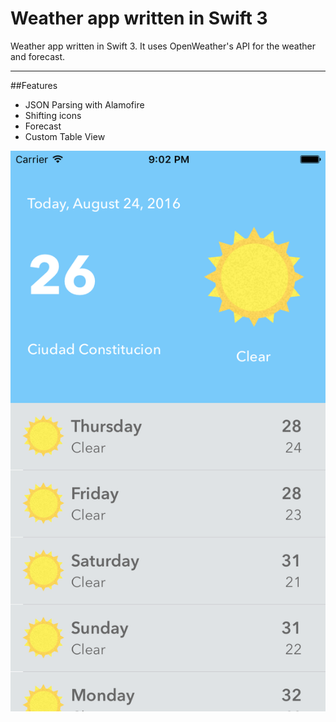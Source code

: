 Weather app written in Swift 3
============
Weather app written in Swift 3. It uses OpenWeather's API for the weather and forecast.


---
##Features
- JSON Parsing with Alamofire
- Shifting icons
- Forecast
- Custom Table View

![Screen Varian1](https://github.com/changer6360/weather-app-ver2/blob/master/images/image1.png)
